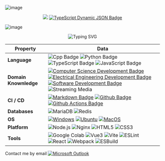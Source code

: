 ![image](https://github.com/incredibleIdea/incredibleIdea/assets/23035551/b754b784-f30a-48ac-ab6b-13f2a807cc35)

<p align="center">
  <a href="https://github.com/python/cpython"><img src="https://img.shields.io/badge/Python-3.10-FF1493.svg"></a>
  <a href="https://www.typescriptlang.org/"><img alt="TypeScript Dynamic JSON Badge" src="https://img.shields.io/badge/dynamic/json?url=https%3A%2F%2Fgithub.com%2Fmicrosoft%2FTypeScript%2Fraw%2Fmain%2Fpackage.json&query=%24.version&label=TypeScript"></a>
</p>

![image](https://github.com/incredibleIdea/incredibleIdea.github.io/assets/23035551/9dc69d84-d353-4428-85ff-f7d39777b039)

<p align="center">
  <img alt="Typing SVG" src="https://readme-typing-svg.herokuapp.com?color=%2336BCF7&center=true&vCenter=true&width=600&lines=Hi+there+👋,+I+am+Incredible+Idea;+Welcome+to+My+Profile!;I+have+over+4+years+of+programming+experience;Always+learning+new+things+;Games+Lovers;)](https://git.io/typing-svg" />
</p>
<!--   my-skils -->

| Property                                        | Data                                                                                                                                                                                                                                                                                                                                                                                                                                                                                                                                                                                                                                                                                                                                                                                                                                                                                                                                                                                                                                                                                                                                                                                                                                                                                                                                                                                                                                                                                                                                                                                                                                                                                                                                                                                                            |
|-------------------------------------------------|-----------------------------------------------------------------------------------------------------------------------------------------------------------------------------------------------------------------------------------------------------------------------------------------------------------------------------------------------------------------------------------------------------------------------------------------------------------------------------------------------------------------------------------------------------------------------------------------------------------------------------------------------------------------------------------------------------------------------------------------------------------------------------------------------------------------------------------------------------------------------------------------------------------------------------------------------------------------------------------------------------------------------------------------------------------------------------------------------------------------------------------------------------------------------------------------------------------------------------------------------------------------------------------------------------------------------------------------------------------------------------------------------------------------------------------------------------------------------------------------------------------------------------------------------------------------------------------------------------------------------------------------------------------------------------------------------------------------------------------------------------------------------------------------------------------------|
| **Language**                              | ![Cpp Badge](https://img.shields.io/badge/C++-00599C?style=flat-square&logo=cplusplus&logoColor=white) ![Python Badge](https://img.shields.io/badge/Python-3776AB?style=flat-square&logo=Python&logoColor=white) ![TypeScript Badge](https://img.shields.io/badge/TypeScript-3178C6?style=flat-square&logo=TypeScript&logoColor=white) ![JavaScript Badge](https://img.shields.io/badge/JavaScript-323330?style=flat-square&logo=JavaScript&logoColor=F7DF1E)                                                                                                                                                                                                                                                                                                                                                                                                                                                                                                                                                                                                                                                                                                                                                                                                                                                                                                                                                                                                                                                                                                                                                                                                                                                                                                                                                                                                                   |
| **Domain Knownledge**                           | [![Computer Science Development Badge](https://img.shields.io/badge/-Computer%20Science-FAB040?style=flat&logoColor=white)](https://github.com/search?q=user%3ABEPb&type=Repositories) [![Electrical Engineering Development Badge](https://img.shields.io/badge/-Electrical%20Engineering-4C8CBF?style=flat&logoColor=white)](https://github.com/search?q=user%3ABEPb&type=Repositories) [![Software Development Badge](https://img.shields.io/badge/-Software%20Development-FF6600?style=flat&logoColor=white)](https://github.com/search?q=user%3ABEPb&type=Repositories) ![Streaming Media](https://img.shields.io/badge/Streaming%20Media-01D277?style=flat&logoColor=white)                                                                                                                                                                                                                                                                                                                                                                                                                                                                                                                                                                                                                                                                                                                                                                                                                                                                                                                                                                                                                                                                                      |
| **CI / CD**                                     | [![Markdown Badge](https://img.shields.io/badge/-Markdown-2088FF?style=flat&logo=Markdown&logoColor=white)](https://github.com/BEPb/BEPb) [![Github Badge](https://img.shields.io/badge/-Github%20-2088FF?style=flat&logo=Github&logoColor=white)](https://github.com/BEPb/BEPb) [![Github Actions Badge](https://img.shields.io/badge/-Git%20-2088FF?style=flat&logo=Git&logoColor=white)](https://github.com/BEPb/BEPb)                                                                                                                                                                                                                                                                                                                                                                                                                                                                                                                                                                                                                                                                                                                                                                                                                                                                                                                                                                                                                                                                                                                                                                                                                                                                                                                                                                                       |
| **Databases**                                   | <img alt="MariaDB" src="https://img.shields.io/badge/MariaDB-003545?style=flat-square&logo=mariadb&logoColor=white" data-canonical-src="https://img.shields.io/badge/MariaDB-003545?style=flat-square&logo=mariadb&logoColor=white"> <img src="https://img.shields.io/badge/Redis-DC382D?style=flat-square&logo=redis&logoColor=white" alt="Redis" data-canonical-src="https://img.shields.io/badge/Redis-DC382D?style=flat-square&logo=redis&logoColor=white">                                                                                                                                                                                                                                                                                                                                                                                                                                                                                                                                                                                                                                                                                                                                                                                                                                                                                                                                               |
| **OS**                                          | <a target="_blank" rel="noopener noreferrer" href="https://www.microsoft.com/zh-cn/software-download/windows11"><img src="https://img.shields.io/badge/Windows-0078D4?style=flat-square&logo=windows%2011&logoColor=white" alt="Windows"></a> <a target="_blank" rel="noopener noreferrer" href="https://ubuntu.com/download"><img src="https://img.shields.io/badge/Ubuntu-E95420?style=flat-square&logo=ubuntu&logoColor=white" alt="Ubuntu"></a> <a target="_blank" rel="noopener noreferrer" href="https://support.apple.com/zh-cn/macos"><img src="https://img.shields.io/badge/MacOS-000000?style=flat-square&logo=macos&logoColor=white" alt="MacOS"></a>                                                                                                                                                                                                                                                                                                                                                                                                                                                                                                                                                                                                                                                                                                                                                                                                                                                                                                                                                                                                                                                                                                                                                                                                                                                                                                                                                                                                                   |
| **Platform**                              | ![Node.js](https://img.shields.io/badge/Node.js-339933?style=for-the-badge&logo=node.js&logoColor=white) ![Nginx](https://img.shields.io/badge/Nginx-009639?style=for-the-badge&logo=nginx&logoColor=white) ![HTML5](https://img.shields.io/badge/HTML5-E34F26?style=for-the-badge&logo=html5&logoColor=white) ![CSS3](https://img.shields.io/badge/CSS3-1572B6?style=for-the-badge&logo=css3&logoColor=white)                                                                                                                                                                                                                                                                                                                                                                                                                                                                                                                                                                                                                                                                                                                                                                                                                                                                                                                                                                                                                                                                                                                                                                                                                                                                                                                                                                                                                   |
| **Tools**                            | ![Google Colab](https://img.shields.io/badge/Colab-F9AB00?style=for-the-badge&logo=googlecolab&color=525252) ![Vue3](https://img.shields.io/badge/Vue3-4FC08D?style=for-the-badge&logo=vue.js&logoColor=white) ![Vite](https://img.shields.io/badge/Vite-646CFF?style=for-the-badge&logo=vite&logoColor=white) ![ESLint](https://img.shields.io/badge/ESLint-4B32C3?style=for-the-badge&logo=eslint&logoColor=white) ![React](https://img.shields.io/badge/React-61DAFB?style=for-the-badge&logo=react&logoColor=black) ![Webpack](https://img.shields.io/badge/Webpack-8DD6F9?style=for-the-badge&logo=webpack&logoColor=black) ![ESBuild](https://img.shields.io/badge/ESBuild-FFCF00?style=for-the-badge&logo=esbuild&logoColor=black)                                                                                                                                                                                                                                                                                                                                                                                                                                                                                                                                                                                                                                                                                                                                                                                                                                                                                                                                                                                                                                                                                                                                                                                                                                                                                                                                                                     |

Contact me by email <a href="mailto:riversnow6577@outlook.com"><img alt="Microsoft Outlook" src="https://img.shields.io/badge/Outlook-0078D4?style=flat-square&logo=microsoft%20outlook" /></a>

<!--
**incredibleIdea/incredibleIdea** is a ✨ _special_ ✨ repository because its `README.md` (this file) appears on your GitHub profile.

Here are some ideas to get you started:

- 🔭 I’m currently working on ...
- 🌱 I’m currently learning ...
- 👯 I’m looking to collaborate on ...
- 🤔 I’m looking for help with ...
- 💬 Ask me about ...
- 📫 How to reach me: ...
- 😄 Pronouns: ...
- ⚡ Fun fact: ...
-->
